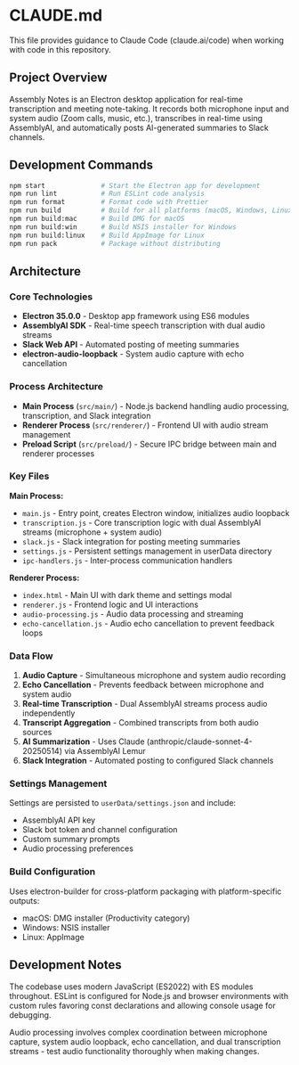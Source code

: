 # CLAUDE.md

This file provides guidance to Claude Code (claude.ai/code) when working with code in this repository.

## Project Overview

Assembly Notes is an Electron desktop application for real-time transcription and meeting note-taking. It records both microphone input and system audio (Zoom calls, music, etc.), transcribes in real-time using AssemblyAI, and automatically posts AI-generated summaries to Slack channels.

## Development Commands

```bash
npm start              # Start the Electron app for development
npm run lint           # Run ESLint code analysis
npm run format         # Format code with Prettier
npm run build          # Build for all platforms (macOS, Windows, Linux)
npm run build:mac      # Build DMG for macOS
npm run build:win      # Build NSIS installer for Windows
npm run build:linux    # Build AppImage for Linux
npm run pack           # Package without distributing
```

## Architecture

### Core Technologies

- **Electron 35.0.0** - Desktop app framework using ES6 modules
- **AssemblyAI SDK** - Real-time speech transcription with dual audio streams
- **Slack Web API** - Automated posting of meeting summaries
- **electron-audio-loopback** - System audio capture with echo cancellation

### Process Architecture

- **Main Process** (`src/main/`) - Node.js backend handling audio processing, transcription, and Slack integration
- **Renderer Process** (`src/renderer/`) - Frontend UI with audio stream management
- **Preload Script** (`src/preload/`) - Secure IPC bridge between main and renderer processes

### Key Files

**Main Process:**

- `main.js` - Entry point, creates Electron window, initializes audio loopback
- `transcription.js` - Core transcription logic with dual AssemblyAI streams (microphone + system audio)
- `slack.js` - Slack integration for posting meeting summaries
- `settings.js` - Persistent settings management in userData directory
- `ipc-handlers.js` - Inter-process communication handlers

**Renderer Process:**

- `index.html` - Main UI with dark theme and settings modal
- `renderer.js` - Frontend logic and UI interactions
- `audio-processing.js` - Audio data processing and streaming
- `echo-cancellation.js` - Audio echo cancellation to prevent feedback loops

### Data Flow

1. **Audio Capture** - Simultaneous microphone and system audio recording
2. **Echo Cancellation** - Prevents feedback between microphone and system audio
3. **Real-time Transcription** - Dual AssemblyAI streams process audio independently
4. **Transcript Aggregation** - Combined transcripts from both audio sources
5. **AI Summarization** - Uses Claude (anthropic/claude-sonnet-4-20250514) via AssemblyAI Lemur
6. **Slack Integration** - Automated posting to configured Slack channels

### Settings Management

Settings are persisted to `userData/settings.json` and include:

- AssemblyAI API key
- Slack bot token and channel configuration
- Custom summary prompts
- Audio processing preferences

### Build Configuration

Uses electron-builder for cross-platform packaging with platform-specific outputs:

- macOS: DMG installer (Productivity category)
- Windows: NSIS installer
- Linux: AppImage

## Development Notes

The codebase uses modern JavaScript (ES2022) with ES modules throughout. ESLint is configured for Node.js and browser environments with custom rules favoring const declarations and allowing console usage for debugging.

Audio processing involves complex coordination between microphone capture, system audio loopback, echo cancellation, and dual transcription streams - test audio functionality thoroughly when making changes.
